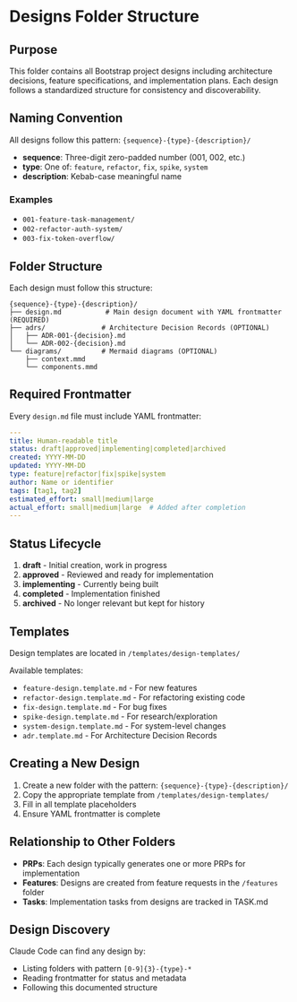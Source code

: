 # Designs Folder Structure

## Purpose
This folder contains all Bootstrap project designs including architecture decisions, feature specifications, and implementation plans. Each design follows a standardized structure for consistency and discoverability.

## Naming Convention

All designs follow this pattern: `{sequence}-{type}-{description}/`

- **sequence**: Three-digit zero-padded number (001, 002, etc.)
- **type**: One of: `feature`, `refactor`, `fix`, `spike`, `system`
- **description**: Kebab-case meaningful name

### Examples
- `001-feature-task-management/`
- `002-refactor-auth-system/`
- `003-fix-token-overflow/`

## Folder Structure

Each design must follow this structure:

```
{sequence}-{type}-{description}/
├── design.md           # Main design document with YAML frontmatter (REQUIRED)
├── adrs/              # Architecture Decision Records (OPTIONAL)
│   ├── ADR-001-{decision}.md
│   └── ADR-002-{decision}.md
└── diagrams/          # Mermaid diagrams (OPTIONAL)
    ├── context.mmd
    └── components.mmd
```

## Required Frontmatter

Every `design.md` file must include YAML frontmatter:

```yaml
---
title: Human-readable title
status: draft|approved|implementing|completed|archived
created: YYYY-MM-DD
updated: YYYY-MM-DD
type: feature|refactor|fix|spike|system
author: Name or identifier
tags: [tag1, tag2]
estimated_effort: small|medium|large
actual_effort: small|medium|large  # Added after completion
---
```

## Status Lifecycle

1. **draft** - Initial creation, work in progress
2. **approved** - Reviewed and ready for implementation
3. **implementing** - Currently being built
4. **completed** - Implementation finished
5. **archived** - No longer relevant but kept for history

## Templates

Design templates are located in `/templates/design-templates/`

Available templates:
- `feature-design.template.md` - For new features
- `refactor-design.template.md` - For refactoring existing code
- `fix-design.template.md` - For bug fixes
- `spike-design.template.md` - For research/exploration
- `system-design.template.md` - For system-level changes
- `adr.template.md` - For Architecture Decision Records

## Creating a New Design

1. Create a new folder with the pattern: `{sequence}-{type}-{description}/`
2. Copy the appropriate template from `/templates/design-templates/`
3. Fill in all template placeholders
4. Ensure YAML frontmatter is complete

## Relationship to Other Folders

- **PRPs**: Each design typically generates one or more PRPs for implementation
- **Features**: Designs are created from feature requests in the `/features` folder
- **Tasks**: Implementation tasks from designs are tracked in TASK.md

## Design Discovery

Claude Code can find any design by:
- Listing folders with pattern `[0-9]{3}-{type}-*`
- Reading frontmatter for status and metadata
- Following this documented structure